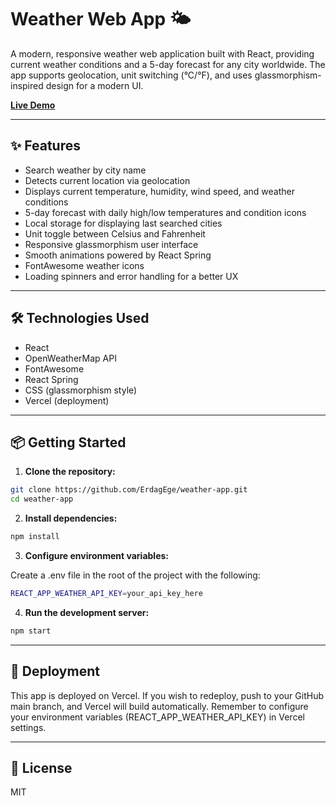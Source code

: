# Weather Web App 🌤️

A modern, responsive weather web application built with React, providing current weather conditions and a 5-day forecast for any city worldwide. The app supports geolocation, unit switching (°C/°F), and uses glassmorphism-inspired design for a modern UI.

[**Live Demo**](https://aegaen-weather.vercel.app/) 

---

## ✨ Features

- Search weather by city name
- Detects current location via geolocation
- Displays current temperature, humidity, wind speed, and weather conditions
- 5-day forecast with daily high/low temperatures and condition icons
- Local storage for displaying last searched cities
- Unit toggle between Celsius and Fahrenheit
- Responsive glassmorphism user interface
- Smooth animations powered by React Spring
- FontAwesome weather icons
- Loading spinners and error handling for a better UX

---

## 🛠️ Technologies Used

- React
- OpenWeatherMap API
- FontAwesome
- React Spring
- CSS (glassmorphism style)
- Vercel (deployment)

---

## 📦 Getting Started

1. **Clone the repository:**

```bash
git clone https://github.com/ErdagEge/weather-app.git
cd weather-app
```

2. **Install dependencies:**

```bash
npm install
```

3. **Configure environment variables:**

Create a .env file in the root of the project with the following:

```bash
REACT_APP_WEATHER_API_KEY=your_api_key_here
```

4. **Run the development server:**

```bash
npm start
```
---

## 🚀 Deployment
This app is deployed on Vercel.
If you wish to redeploy, push to your GitHub main branch, and Vercel will build automatically.
Remember to configure your environment variables (REACT_APP_WEATHER_API_KEY) in Vercel settings.

---

## 📄 License
MIT

